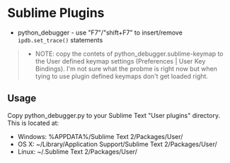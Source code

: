 Sublime Plugins
=========

* python_debugger - use "F7"/"shift+F7" to insert/remove `ipdb.set_trace()` statements
> * NOTE: copy the contets of python_debugger.sublime-keymap to the User defined keymap settings (Preferences | User Key Bindings). I'm not sure what the probme is right now but when tying to use plugin defined keymaps don't get loaded right.

Usage
-----
Copy python_debugger.py to your Sublime Text "User plugins" directory.
This is located at:

* Windows:
    %APPDATA%/Sublime Text 2/Packages/User/
* OS X:
    ~/Library/Application Support/Sublime Text 2/Packages/User/
* Linux:
    ~/.Sublime Text 2/Packages/User/